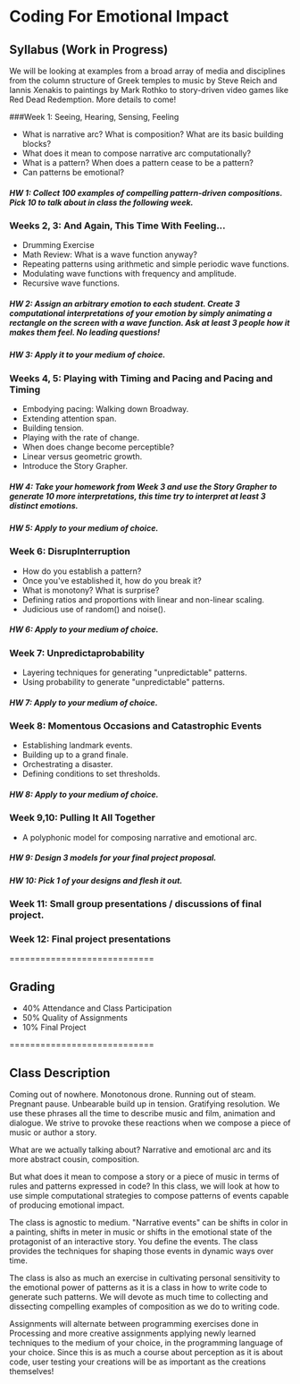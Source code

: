 Coding For Emotional Impact
===========================
## Syllabus (Work in Progress)
We will be looking at examples from a broad array of media and disciplines from the column structure of Greek temples to music by Steve Reich and Iannis Xenakis to paintings by Mark Rothko to story-driven video games like Red Dead Redemption. More details to come!

###Week 1: Seeing, Hearing, Sensing, Feeling
- What is narrative arc? What is composition? What are its basic building blocks?
- What does it mean to compose narrative arc computationally?
- What is a pattern? When does a pattern cease to be a pattern?
- Can patterns be emotional?

##### HW 1: Collect 100 examples of compelling pattern-driven compositions. Pick 10 to talk about in class the following week.

### Weeks 2, 3: And Again, This Time With Feeling...
- Drumming Exercise
- Math Review: What is a wave function anyway?
- Repeating patterns using arithmetic and simple periodic wave functions.
- Modulating wave functions with frequency and amplitude.
- Recursive wave functions.

##### HW 2: Assign an arbitrary emotion to each student. Create 3 computational interpretations of your emotion by simply animating a rectangle on the screen with a wave function. Ask at least 3 people how it makes them feel. No leading questions!
##### HW 3: Apply it to your medium of choice. 

### Weeks 4, 5: Playing with Timing and Pacing and Pacing and Timing
- Embodying pacing: Walking down Broadway.
- Extending attention span.
- Building tension.
- Playing with the rate of change.
- When does change become perceptible?
- Linear versus geometric growth.
- Introduce the Story Grapher.

##### HW 4: Take your homework from Week 3 and use the Story Grapher to generate 10 more interpretations, this time try to interpret at least 3 distinct emotions. 
##### HW 5: Apply to your medium of choice.

### Week 6: DisrupInterruption
- How do you establish a pattern?
- Once you've established it, how do you break it?
- What is monotony? What is surprise?
- Defining ratios and proportions with linear and non-linear scaling.
- Judicious use of random() and noise().

##### HW 6: Apply to your medium of choice.

### Week 7: Unpredictaprobability
- Layering techniques for generating "unpredictable" patterns.
- Using probability to generate "unpredictable" patterns.

##### HW 7: Apply to your medium of choice.

### Week 8: Momentous Occasions and Catastrophic Events
- Establishing landmark events.
- Building up to a grand finale.
- Orchestrating a disaster.
- Defining conditions to set thresholds.

##### HW 8: Apply to your medium of choice.

### Week 9,10: Pulling It All Together
- A polyphonic model for composing narrative and emotional arc.

##### HW 9: Design 3 models for your final project proposal.
##### HW 10: Pick 1 of your designs and flesh it out.

### Week 11: Small group presentations / discussions of final project.

### Week 12: Final project presentations

============================
## Grading
- 40% Attendance and Class Participation
- 50% Quality of Assignments
- 10% Final Project

============================
## Class Description
Coming out of nowhere. Monotonous drone. Running out of steam. Pregnant pause. Unbearable build up in tension. Gratifying resolution. We use these phrases all the time to describe music and film, animation and dialogue. We strive to provoke these reactions when we compose a piece of music or author a story.

What are we actually talking about? Narrative and emotional arc and its more abstract cousin, composition.

But what does it mean to compose a story or a piece of music in terms of rules and patterns expressed in code? In this class, we will look at how to use simple computational strategies to compose patterns of events capable of producing emotional impact. 

The class is agnostic to medium. "Narrative events" can be shifts in color in a painting, shifts in meter in music or shifts in the emotional state of the protagonist of an interactive story. You define the events. The class provides the techniques for shaping those events in dynamic ways over time.

The class is also as much an exercise in cultivating personal sensitivity to the emotional power of patterns as it is a class in how to write code to generate such patterns. We will devote as much time to collecting and dissecting compelling examples of composition as we do to writing code. 

Assignments will alternate between programming exercises done in Processing and more creative assignments applying newly learned techniques to the medium of your choice, in the programming language of your choice. Since this is as much a course about perception as it is about code, user testing your creations will be as important as the creations themselves!
